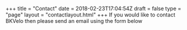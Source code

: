 +++
title = "Contact"
date = 2018-02-23T17:04:54Z
draft =  false
type = "page"
layout = "contactlayout.html"
+++
If you would like to contact BKVelo then please send an email using the form below
